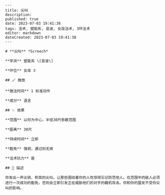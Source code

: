 
    ---
    title: 尖叫
    description: 
    published: true
    date: 2023-07-03 19:41:38
    tags: 法术, 塑能系, 音波, 女巫法术, 3环法术
    editor: markdown
    dateCreated: 2023-07-03 19:41:38
    ---

    # **尖叫** *Screech*

    **学派** 塑能系 \[音波\] 

    **环位** 女巫 3

    ## 🪄 施放

    **施法时间** 1 标准动作

    **成分** 语言

    ## ✨ 效果  

    **范围** 以你为中心，半径30尺弥散范围

    **距离** 30尺  

    **持续时间** 立即 

    **豁免** 强韧，通过则无效

    **法术抗力** 是

    ## 📖 描述

    你发出一声尖锐、刺耳的尖叫，让那些围绕着你的人吃惊得忘记防范他人。在范围中的敌人必须进行一次成功的豁免，否则会立即引发正在威胁他们的对手的藉机攻击。你和你的盟友不受你尖叫的影响。
    